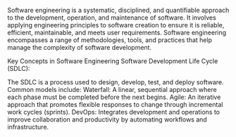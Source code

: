 Software engineering is a systematic, disciplined, and quantifiable approach to the development, operation, and maintenance of software. It involves applying engineering principles to software creation to ensure it is reliable, efficient, maintainable, and meets user requirements. Software engineering encompasses a range of methodologies, tools, and practices that help manage the complexity of software development.

Key Concepts in Software Engineering
Software Development Life Cycle (SDLC):

The SDLC is a process used to design, develop, test, and deploy software. Common models include:
Waterfall: A linear, sequential approach where each phase must be completed before the next begins.
Agile: An iterative approach that promotes flexible responses to change through incremental work cycles (sprints).
DevOps: Integrates development and operations to improve collaboration and productivity by automating workflows and infrastructure.
